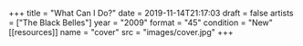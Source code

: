+++
title = "What Can I Do?"
date = 2019-11-14T21:17:03
draft = false
artists = ["The Black Belles"]
year = "2009"
format = "45"
condition = "New"
[[resources]]
  name = "cover"
  src = "images/cover.jpg"
+++
